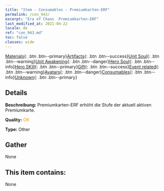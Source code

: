 ```yaml
---
title: "Item - Consumables - Premiumkarten-ERF"
permalink: /con_943/
excerpt: "Era of Chaos  Premiumkarten-ERF"
last_modified_at: 2021-04-22
locale: de
ref: "con_943.md"
toc: false
classes: wide
---
```

 [Materials](/ItemsDE/){: .btn .btn--primary}[Artifacts](/ItemsDE/Artifacts/){: .btn .btn--success}[Unit Soul](/ItemsDE/UnitSoul/){: .btn .btn--warning}[Unit Awakening](/ItemsDE/UnitAwakening/){: .btn .btn--danger}[Hero Soul](/ItemsDE/HeroSoul/){: .btn .btn--info}[Hero SKill](/ItemsDE/HeroSkill/){: .btn .btn--primary}[Gift](/ItemsDE/Gift/){: .btn .btn--success}[Event related](/ItemsDE/Events/){: .btn .btn--warning}[Avatars](/ItemsDE/Avatars/){: .btn .btn--danger}[Consumables](/ItemsDE/Consumables/){: .btn .btn--info}[Unknown](/ItemsDE/Unknown/){: .btn .btn--primary}

## Details
 **Beschreibung:** Premiumkarten-ERF erhöht die Stufe der aktuell aktiven Premiumkarte.

 **Quality:** <span style="color: #FF8C00">OK</span>

 **Type:** Other

## Gather

  None

## This item contains:

  None

